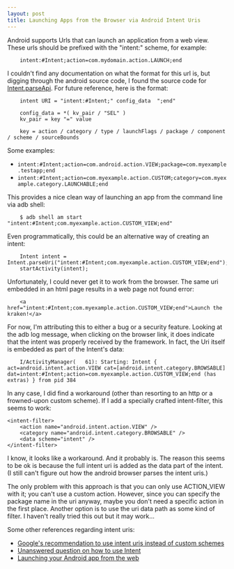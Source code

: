 ```yaml
---
layout: post
title: Launching Apps from the Browser via Android Intent Uris
---
```


Android supports Urls that can launch an application from a web view.  These urls should be prefixed with the "intent:" scheme, for example:

        intent:#Intent;action=com.mydomain.action.LAUNCH;end

I couldn't find any documentation on what the format for this url is, but digging through the android source code,
I found the source code for 
[Intent.parseApi](http://omapzoom.org/?p=platform/frameworks/base.git;a=blob;f=core/java/android/content/Intent.java;h=3fdf451dcff68ed3c8b52ba5346798ea77a9e752;hb=refs/heads/jb-release#l3445).
For future reference, here is the format:

        intent URI = "intent:#Intent;" config_data  ";end"

        config_data = *( kv_pair / "SEL" )
        kv_pair = key "=" value

        key = action / category / type / launchFlags / package / component / scheme / sourceBounds
        
Some examples:

* `intent:#Intent;action=com.android.action.VIEW;package=com.myexample.testapp;end`
* `intent:#Intent;action=com.myexample.action.CUSTOM;category=com.myexample.category.LAUNCHABLE;end`

This provides a nice clean way of launching an app from the command line via adb shell:

        $ adb shell am start "intent:#Intent;com.myexample.action.CUSTOM_VIEW;end"

Even programmatically, this could be an alternative way of creating an intent:

        Intent intent = Intent.parseUri("intent:#Intent;com.myexample.action.CUSTOM_VIEW;end");
        startActivity(intent);

Unfortunately, I could never get it to work from the browser.
The same uri embedded in an html page results in a web page not found error:

        <a href="intent:#Intent;com.myexample.action.CUSTOM_VIEW;end">Launch the kraken!</a>

For now, I'm attributing this to either a bug or a security feature.
Looking at the adb log message, when clicking on the browser link, it does indicate that the intent was properly received by the framework.
In fact, the Uri itself is embedded as part of the Intent's data:

        I/ActivityManager(   61): Starting: Intent { act=android.intent.action.VIEW cat=[android.intent.category.BROWSABLE] dat=intent:#Intent;action=com.myexample.action.CUSTOM_VIEW;end (has extras) } from pid 384
        
        
In any case, I did find a workaround (other than resorting to an http or a frowned-upon custom scheme).  If I add a specially crafted intent-filter, this seems to work:

	<intent-filter>
		<action name="android.intent.action.VIEW" />
		<category name="android.intent.category.BROWSABLE" />
		<data scheme="intent" />
	</intent-filter>
	
I know, it looks like a workaround.  And it probably is.  The reason this seems to be ok is because the full intent uri is added as the data part of the intent.  (I still can't figure out how the android browser parses the intent uris.)

The only problem with this approach is that you can only use ACTION_VIEW with it; you can't use a custom action.  However, since you can specify the package name in the uri anyway, maybe you don't need a specific action in the first place.  Another option is to use the uri data path as some kind of filter.  I haven't really tried this out but it may work…

Some other references regarding intent uris:

* [Google's recommendation to use intent uris instead of custom schemes](http://stackoverflow.com/a/3472228/390718)
* [Unanswered question on how to use Intent](http://stackoverflow.com/questions/3564393/launching-my-app-using-the-intent-uri)
* [Launching your Android app from the web](http://www.techrepublic.com/blog/app-builder/web-to-app-interoperability-launch-your-android-app-from-the-web/1011)






